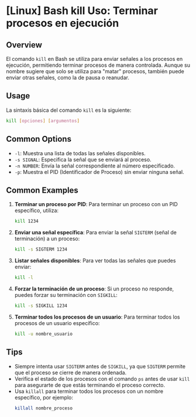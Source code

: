 # [Linux] Bash kill Uso: Terminar procesos en ejecución

## Overview
El comando `kill` en Bash se utiliza para enviar señales a los procesos en ejecución, permitiendo terminar procesos de manera controlada. Aunque su nombre sugiere que solo se utiliza para "matar" procesos, también puede enviar otras señales, como la de pausa o reanudar.

## Usage
La sintaxis básica del comando `kill` es la siguiente:

```bash
kill [opciones] [argumentos]
```

## Common Options
- `-l`: Muestra una lista de todas las señales disponibles.
- `-s SIGNAL`: Especifica la señal que se enviará al proceso.
- `-n NUMBER`: Envía la señal correspondiente al número especificado.
- `-p`: Muestra el PID (Identificador de Proceso) sin enviar ninguna señal.

## Common Examples
1. **Terminar un proceso por PID**:
   Para terminar un proceso con un PID específico, utiliza:
   ```bash
   kill 1234
   ```

2. **Enviar una señal específica**:
   Para enviar la señal `SIGTERM` (señal de terminación) a un proceso:
   ```bash
   kill -s SIGTERM 1234
   ```

3. **Listar señales disponibles**:
   Para ver todas las señales que puedes enviar:
   ```bash
   kill -l
   ```

4. **Forzar la terminación de un proceso**:
   Si un proceso no responde, puedes forzar su terminación con `SIGKILL`:
   ```bash
   kill -s SIGKILL 1234
   ```

5. **Terminar todos los procesos de un usuario**:
   Para terminar todos los procesos de un usuario específico:
   ```bash
   kill -u nombre_usuario
   ```

## Tips
- Siempre intenta usar `SIGTERM` antes de `SIGKILL`, ya que `SIGTERM` permite que el proceso se cierre de manera ordenada.
- Verifica el estado de los procesos con el comando `ps` antes de usar `kill` para asegurarte de que estás terminando el proceso correcto.
- Usa `killall` para terminar todos los procesos con un nombre específico, por ejemplo:
  ```bash
  killall nombre_proceso
  ```